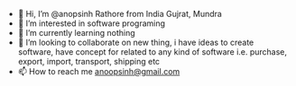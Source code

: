 - 👋 Hi, I’m @anopsinh Rathore from India Gujrat, Mundra
- 👀 I’m interested in software programing
- 🌱 I’m currently learning nothing
- 💞️ I’m looking to collaborate on new thing, i have ideas to create software, have concept for related to any kind of software i.e. purchase, export, import, transport, shipping etc
- 📫 How to reach me anoopsinh@gmail.com

<!---
anopsinh13/anopsinh13 is a ✨ special ✨ repository because its `README.md` (this file) appears on your GitHub profile.
You can click the Preview link to take a look at your changes.
--->
